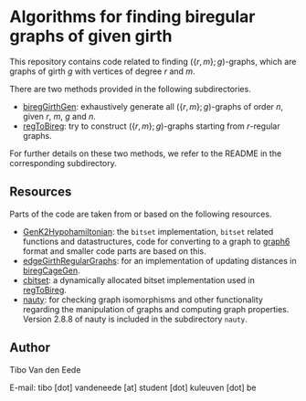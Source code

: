 # Algorithms for finding biregular graphs of given girth

This repository contains code related to finding $(\lbrace r,m\rbrace ;g)$-graphs, which are graphs of girth $g$ with vertices of degree $r$ and $m$.

There are two methods provided in the following subdirectories.

 - [biregGirthGen](biregGirthGen/): exhaustively generate all $(\lbrace r,m\rbrace ;g)$-graphs of order $n$, given $r$, $m$, $g$ and $n$.
 - [regToBireg](regToBireg/): try to construct $(\lbrace r,m\rbrace ;g)$-graphs starting from $r$-regular graphs.

For further details on these two methods, we refer to the README in the corresponding subdirectory.


## Resources

Parts of the code are taken from or based on the following resources.
 - [GenK2Hypohamiltonian](https://github.com/JarneRenders/GenK2Hypohamiltonian): the $\texttt{bitset}$ implementation, $\texttt{bitset}$ related functions and datastructures, code for converting to a graph to [graph6](http://users.cecs.anu.edu.au/~bdm/data/formats.txt) format and smaller code parts are based on this.
 - [edgeGirthRegularGraphs](https://github.com/JorikJooken/edgeGirthRegularGraphs): for an implementation of updating distances in [biregCageGen](biregCageGen/).
 - [cbitset](https://github.com/lemire/cbitset/tree/master): a dynamically allocated bitset implementation used in [regToBireg](regToBireg/).
 - [nauty](https://pallini.di.uniroma1.it/): for checking graph isomorphisms and other functionality regarding the manipulation of graphs and computing graph properties. Version 2.8.8 of nauty is included in the subdirectory `nauty`.

## Author

Tibo Van den Eede

E-mail: tibo [dot] vandeneede [at] student [dot] kuleuven [dot] be
